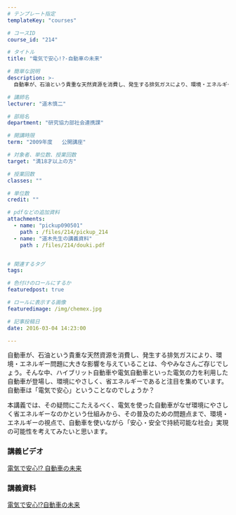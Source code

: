 ```yaml
---
# テンプレート指定
templateKey: "courses"

# コースID
course_id: "214"

# タイトル
title: "電気で安心!?-自動車の未来"

# 簡単な説明
description: >-
  自動車が、石油という貴重な天然資源を消費し、発生する排気ガスにより、環境・エネルギー問題に大きな影響を与えていることは、今やみなさんご存じでしょう。そんな中、ハイブリット自動車や電気自動車といった電気...

# 講師名
lecturer: "道木慎二"

# 部局名
department: "研究協力部社会連携課"

# 開講時限
term: "2009年度	公開講座"

# 対象者、単位数、授業回数
target: "満18才以上の方"

# 授業回数
classes: ""

# 単位数
credit: ""

# pdfなどの追加資料
attachments: 
  - name: "pickup090501" 
    path : /files/214/pickup_214
  - name: "道木先生の講義資料" 
    path : /files/214/douki.pdf


# 関連するタグ
tags:

# 色付けのロールにするか
featuredpost: true

# ロールに表示する画像
featuredimage: /img/chemex.jpg

# 記事投稿日
date: 2016-03-04 14:23:00

---
```

自動車が、石油という貴重な天然資源を消費し、発生する排気ガスにより、環境・エネルギー問題に大きな影響を与えていることは、今やみなさんご存じでしょう。そんな中、ハイブリット自動車や電気自動車といった電気の力を利用した自動車が登場し、環境にやさしく、省エネルギーであると注目を集めています。自動車は「電気で安心」ということなのでしょうか？ 

本講義では、その疑問にこたえるべく、電気を使った自動車がなぜ環境にやさしく省エネルギーなのかという仕組みから、その普及のための問題点まで、環境・エネルギーの視点で、自動車を使いながら「安心・安全で持続可能な社会」実現の可能性を考えてみたいと思います。




### 講義ビデオ

[電気で安心!? 自動車の未来](http://nuvideo.media.nagoya-u.ac.jp/embed/0578a4ae8624abae9b738b604fe62f4d73279fc5) 

### 講義資料


[電気で安心!?自動車の未来](/files/214/douki.pdf) 


